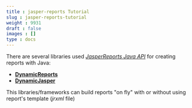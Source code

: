 ```yaml
---
title : jasper-reports Tutorial
slug : jasper-reports-tutorial
weight : 9931
draft : false
images : []
type : docs
---
```


There are several libraries used *[JasperReports Java API](http://jasperreports.sourceforge.net/api/)* for creating reports with Java:

 - **[DynamicReports](http://www.dynamicreports.org)**
 - **[DynamicJasper](http://dynamicjasper.com)**

This libraries/frameworks can build reports "on fly" with or without using report's template (*jrxml* file)

